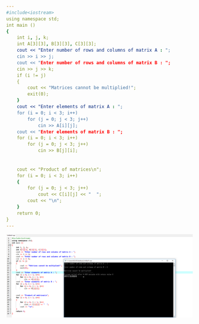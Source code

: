 ```yaml
---
#include<iostream>
using namespace std; 
int main ()
{
    int i, j, k;
    int A[3][3], B[3][3], C[3][3];
    cout << "Enter number of rows and columns of matrix A : ";
    cin >> i >> j;
    cout << "Enter number of rows and columns of matrix B : ";
    cin >> j >> k; 
    if (i != j)
    {
        cout << "Matrices cannot be multiplied!";
        exit(0);
    }	
    cout << "Enter elements of matrix A : ";
    for (i = 0; i < 3; i++)
        for (j = 0; j < 3; j++)
            cin >> A[i][j];
    cout << "Enter elements of matrix B : ";
    for (i = 0; i < 3; i++)
        for (j = 0; j < 3; j++)
            cin >> B[j][i];		

    
    cout << "Product of matrices\n";
    for (i = 0; i < 3; i++)
    {    
        for (j = 0; j < 3; j++)
            cout << C[i][j] << "  ";
        cout << "\n";
    }
    return 0;
}
---
```

![result](picture/未命名.png)

